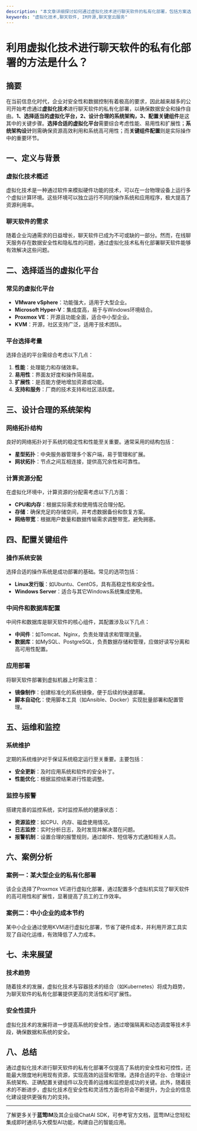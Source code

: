 ```yaml
---
description: "本文章详细探讨如何通过虚拟化技术进行聊天软件的私有化部署，包括方案选择、技术实现和注意事项。"
keywords: "虚拟化技术,聊天软件, IM开源,聊天室云服务"
---
```

# 利用虚拟化技术进行聊天软件的私有化部署的方法是什么？

## 摘要

在当前信息化时代，企业对安全性和数据控制有着极高的要求，因此越来越多的公司开始考虑通过**虚拟化技术**进行聊天软件的私有化部署，以确保数据安全和操作自由。**1、选择适当的虚拟化平台，2、设计合理的系统架构，3、配置关键组件**是这其中的关键步骤。**选择合适的虚拟化平台**需要综合考虑性能、易用性和扩展性；**系统架构设计**则需确保资源高效利用和系统高可用性；而**关键组件配置**则是实际操作中的重要环节。

## 一、定义与背景

### 虚拟化技术概述

虚拟化技术是一种通过软件来模拟硬件功能的技术，可以在一台物理设备上运行多个虚拟计算环境。这些环境可以独立运行不同的操作系统和应用程序，极大提高了资源利用率。

### 聊天软件的需求

随着企业沟通需求的日益增长，聊天软件已成为不可或缺的一部分。然而，在线聊天服务存在数据安全性和隐私性的问题，通过虚拟化技术私有化部署聊天软件能够有效解决这些问题。

## 二、选择适当的虚拟化平台

### 常见的虚拟化平台

- **VMware vSphere**：功能强大，适用于大型企业。
- **Microsoft Hyper-V**：集成度高，易于与Windows环境结合。
- **Proxmox VE**：开源且功能全面，适合中小型企业。
- **KVM**：开源，社区支持广泛，适用于技术团队。

### 平台选择考量

选择合适的平台需综合考虑以下几点：
1. **性能**：处理能力和存储效率。
2. **易用性**：界面友好度和操作简易度。
3. **扩展性**：是否能方便地增加资源或功能。
4. **支持和服务**：厂商的技术支持和社区活跃度。

## 三、设计合理的系统架构

### 网络拓扑结构

良好的网络拓扑对于系统的稳定性和性能至关重要。通常采用的结构包括：
- **星型拓扑**：中央服务器管理多个客户端，易于管理和扩展。
- **网状拓扑**：节点之间互相连接，提供高冗余性和可靠性。

### 计算资源分配

在虚拟化环境中，计算资源的分配需考虑以下几方面：
- **CPU和内存**：根据实际需求和使用情况合理分配。
- **存储**：确保充足的存储空间，并考虑数据备份和恢复方案。
- **网络带宽**：根据用户数量和数据传输需求调整带宽，避免拥塞。

## 四、配置关键组件

### 操作系统安装

选择合适的操作系统是成功部署的基础。常见的选项包括：
- **Linux发行版**：如Ubuntu、CentOS，具有高稳定性和安全性。
- **Windows Server**：适合与其它Windows系统集成使用。

### 中间件和数据库配置

中间件和数据库是聊天软件的核心组件，其配置涉及以下几点：
- **中间件**：如Tomcat、Nginx，负责处理请求和管理流量。
- **数据库**：如MySQL、PostgreSQL，负责数据存储和管理，应做好读写分离和高可用性配置。

### 应用部署

将聊天软件部署到虚拟机器上时需注意：
- **镜像制作**：创建标准化的系统镜像，便于后续的快速部署。
- **脚本自动化**：使用脚本工具（如Ansible、Docker）实现批量部署和配置管理。

## 五、运维和监控

### 系统维护

定期的系统维护对于保证系统稳定运行至关重要。主要包括：
- **安全更新**：及时应用系统和软件的安全补丁。
- **性能优化**：根据监控结果进行性能调整。

### 监控与报警

搭建完善的监控系统，实时监控系统的健康状态：
- **资源监控**：如CPU、内存、磁盘使用情况。
- **日志监控**：实时分析日志，及时发现并解决潜在问题。
- **报警机制**：设置合理的报警规则，通过邮件、短信等方式通知相关人员。

## 六、案例分析

### 案例一：某大型企业的私有化部署

该企业选择了Proxmox VE进行虚拟化部署，通过配置多个虚拟机实现了聊天软件的高可用性和扩展性，显著提高了员工的工作效率。

### 案例二：中小企业的成本节约

某中小企业通过使用KVM进行虚拟化部署，节省了硬件成本，并利用开源工具实现了自动化运维，有效降低了人力成本。

## 七、未来展望

### 技术趋势

随着技术的发展，虚拟化技术与容器技术的结合（如Kubernetes）将成为趋势，为聊天软件的私有化部署提供更高的灵活性和可扩展性。

### 安全性提升

虚拟化技术的发展将进一步提高系统的安全性，通过增强隔离和动态调度等技术手段，确保数据和系统的安全。

## 八、总结

通过虚拟化技术进行聊天软件的私有化部署不仅提高了系统的安全性和可控性，还能最大限度地利用现有资源，实现高效的运营和管理。选择合适的平台、合理设计系统架构、正确配置关键组件以及完善的运维和监控是成功的关键。此外，随着技术的不断进步，虚拟化技术在安全性和灵活性方面也将会不断提升，为企业的信息化建设提供更强有力的支持。

---

了解更多关于**蓝莺IM**及其企业级ChatAI SDK，可参考官方文档，蓝莺IM让您轻松集成即时通讯与大模型AI功能，构建自己的智能应用。
